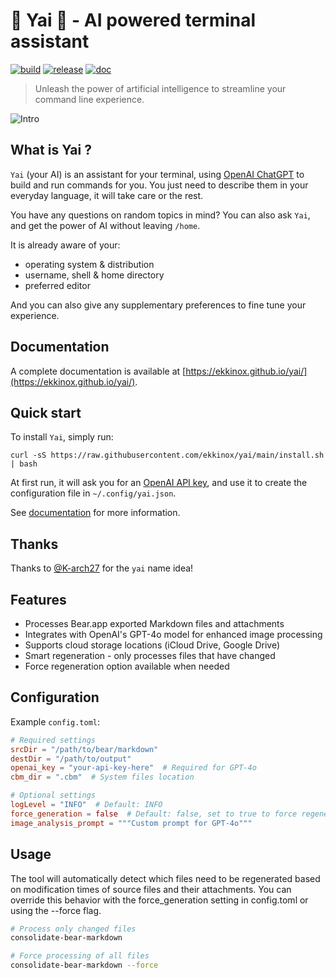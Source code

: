 # 🚀 Yai 💬 - AI powered terminal assistant

[![build](https://github.com/ekkinox/yai/actions/workflows/build.yml/badge.svg)](https://github.com/ekkinox/yai/actions/workflows/build.yml)
[![release](https://github.com/ekkinox/yai/actions/workflows/release.yml/badge.svg)](https://github.com/ekkinox/yai/actions/workflows/release.yml)
[![doc](https://github.com/ekkinox/yai/actions/workflows/doc.yml/badge.svg)](https://github.com/ekkinox/yai/actions/workflows/doc.yml)

> Unleash the power of artificial intelligence to streamline your command line experience.

![Intro](docs/_assets/intro.gif)

## What is Yai ?

`Yai` (your AI) is an assistant for your terminal, using [OpenAI ChatGPT](https://chat.openai.com/) to build and run commands for you. You just need to describe them in your everyday language, it will take care or the rest.

You have any questions on random topics in mind? You can also ask `Yai`, and get the power of AI without leaving `/home`.

It is already aware of your:
- operating system & distribution
- username, shell & home directory
- preferred editor

And you can also give any supplementary preferences to fine tune your experience.

## Documentation

A complete documentation is available at [https://ekkinox.github.io/yai/](https://ekkinox.github.io/yai/).

## Quick start

To install `Yai`, simply run:

```shell
curl -sS https://raw.githubusercontent.com/ekkinox/yai/main/install.sh | bash
```

At first run, it will ask you for an [OpenAI API key](https://platform.openai.com/account/api-keys), and use it to create the configuration file in `~/.config/yai.json`.

See [documentation](https://ekkinox.github.io/yai/getting-started/#configuration) for more information.

## Thanks

Thanks to [@K-arch27](https://github.com/K-arch27) for the `yai` name idea!

## Features

- Processes Bear.app exported Markdown files and attachments
- Integrates with OpenAI's GPT-4o model for enhanced image processing
- Supports cloud storage locations (iCloud Drive, Google Drive)
- Smart regeneration - only processes files that have changed
- Force regeneration option available when needed

## Configuration

Example `config.toml`:
```toml
# Required settings
srcDir = "/path/to/bear/markdown"
destDir = "/path/to/output"
openai_key = "your-api-key-here"  # Required for GPT-4o
cbm_dir = ".cbm"  # System files location

# Optional settings
logLevel = "INFO"  # Default: INFO
force_generation = false  # Default: false, set to true to force regeneration
image_analysis_prompt = """Custom prompt for GPT-4o"""
```

## Usage

The tool will automatically detect which files need to be regenerated based on modification times of source files and their attachments. You can override this behavior with the force_generation setting in config.toml or using the --force flag.

```bash
# Process only changed files
consolidate-bear-markdown

# Force processing of all files
consolidate-bear-markdown --force
```
